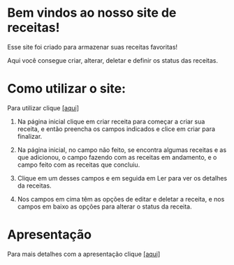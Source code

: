 # Bem vindos ao nosso site de receitas!

Esse site foi criado para armazenar suas receitas favoritas!

Aqui você consegue criar, alterar, deletar e definir os status das receitas.

# Como utilizar o site:

Para utilizar clique [\[aqui\]](https://bestrecipesapp.netlify.app/)

1. Na página inicial clique em criar receita para começar a criar sua receita, e então preencha os campos indicados e clice em criar para finalizar.

2. Na página inicial, no campo não feito, se encontra algumas receitas e as que adicionou, o campo fazendo com as receitas em andamento, e o campo feito com as receitas que concluiu.

3. Clique em um desses campos e em seguida em Ler para ver os detalhes da receitas.

4. Nos campos em cima têm as opções de editar e deletar a receita, e nos campos em baixo as opções para alterar o status da receita.

# Apresentação

Para mais detalhes com a apresentação clique [\[aqui\]](https://docs.google.com/presentation/d/1Rq64I9XXrKf_draTNnh0oWhrIUpaI_3RhvXd_15AhVA/edit?usp=sharing)
